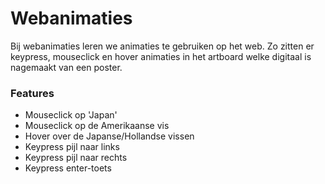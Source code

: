 # Webanimaties

Bij webanimaties leren we animaties te gebruiken op het web. Zo zitten er keypress, mouseclick en hover animaties in het artboard welke digitaal is nagemaakt van een poster.


### Features

- Mouseclick op 'Japan'
- Mouseclick op de Amerikaanse vis
- Hover over de Japanse/Hollandse vissen
- Keypress pijl naar links
- Keypress pijl naar rechts
- Keypress enter-toets
